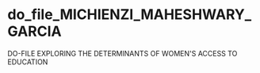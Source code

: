 # do_file_MICHIENZI_MAHESHWARY_GARCIA
DO-FILE EXPLORING THE DETERMINANTS OF WOMEN'S ACCESS TO EDUCATION
